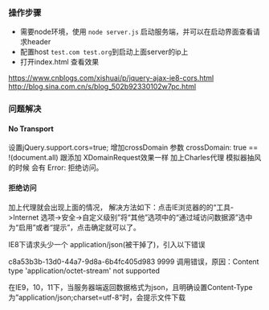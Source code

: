 ### 操作步骤
- 需要node环境，使用 `node server.js` 启动服务端，并可以在启动界面查看请求header
- 配置host `test.com test.org`到启动上面server的ip上
- 打开index.html 查看效果


https://www.cnblogs.com/xishuai/p/jquery-ajax-ie8-cors.html
http://blog.sina.com.cn/s/blog_502b92330102w7pc.html
### 问题解决
#### No Transport
设置jQuery.support.cors=true;
增加crossDomain 参数 	crossDomain: true == !(document.all)
跟添加 XDomainRequest效果一样
加上Charles代理 模拟器抽风的时候 会有 Error: 拒绝访问。


#### 拒绝访问
加上代理就会出现上面的情况，
解决方法如下：点击IE浏览器的的“工具->Internet 选项->安全->自定义级别”将“其他”选项中的“通过域访问数据源”选中为“启用”或者“提示”，点击确定就可以了。

IE8下请求头少一个 application/json(被干掉了)，引入以下错误
<?xml version="1.0" encoding="UTF-8" ?>
<result>
    <requestId>c8a53b3b-13d0-44a7-9d8a-6b4fc405d983</requestId>
    <rtncode>9999</rtncode>
    <rtndata></rtndata>
    <rtnmsg>调用错误，原因：Content type 'application/octet-stream' not supported</rtnmsg>
</result>

在IE9，10，11下，当服务器端返回数据格式为json，且明确设置Content-Type为”application/json;charset=utf-8“时，会提示文件下载


